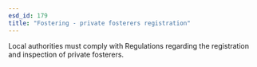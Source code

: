```yaml
---
esd_id: 179
title: "Fostering - private fosterers registration"
---
```


Local authorities must comply with Regulations regarding the registration and inspection of private fosterers.

